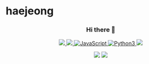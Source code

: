 # haejeong
<div align="center">
  
  ### Hi there 👋

<a href="https://nodejs.org/" target="_blank">
<img src="https://img.shields.io/badge/Firebase-FFCA28?style=flat-square&logo=로고명&logoColor=로고색"/>
</a>
<a href="https://expressjs.org/" target="_blank">
<img src="https://img.shields.io/badge/Firebase-FFCA28?style=flat-square&logo=로고명&logoColor=로고색"/>
</a>
<a href="https://www.javascript.com/" target="_blank">
  <img alt="JavaScript" src="https://img.shields.io/static/v1?label=&amp;message=JavaScript&amp;color=F7DF1E&amp;style=for-the-badge&amp;logo=javascript&amp;logoColor=white"/>
</a>
<a href="https://docs.python.org/3" target="_blank">
  <img alt="Python3" src="https://img.shields.io/static/v1?label=&amp;message=Python3&amp;color=3776AB&amp;style=for-the-badge&amp;logo=python&amp;logoColor=white"/>
</a>
<a href="https://docs.python.org/3" target="_blank">
<img src="https://img.shields.io/badge/Firebase-FFCA28?style=flat-square&logo=#FF9900&logoColor=로고색"/>
</a>

<br>


<a href="https://hjyim.tistory.com" target="_blank"><img src="https://img.shields.io/static/v1?label=&amp;message=tistory&amp;color=20C997&amp;style=for-the-badge&amp;logo=velog&amp;logoColor=white"/></a>
<a href="https://gmail.com" target="_blank"><img src="https://img.shields.io/static/v1?label=&amp;message=kory0711@gmail.com&amp;color=EA4335&amp;style=for-the-badge&amp;logo=gmail&amp;logoColor=white"/></a>

<br>

  </div>


